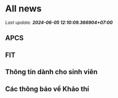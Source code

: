 # All news
_Last update: **2024-06-05 12:10:09.366904+07:00**_
## APCS
## FIT

## Thông tin dành cho sinh viên

## Các thông báo về Khảo thí
